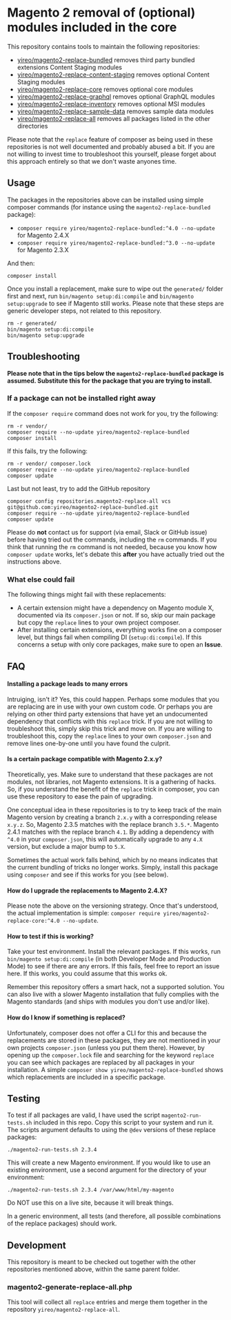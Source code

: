 # Magento 2 removal of (optional) modules included in the core
This repository contains tools to maintain the following repositories:

- [yireo/magento2-replace-bundled](https://github.com/yireo/magento2-replace-bundled) removes third party bundled extensions
Content Staging modules
- [yireo/magento2-replace-content-staging](https://github.com/yireo/magento2-replace-content-staging) removes optional Content Staging modules
- [yireo/magento2-replace-core](https://github.com/yireo/magento2-replace-core) removes optional core modules
- [yireo/magento2-replace-graphql](https://github.com/yireo/magento2-replace-graphql) removes optional GraphQL modules
- [yireo/magento2-replace-inventory](https://github.com/yireo/magento2-replace-inventory) removes optional MSI modules
- [yireo/magento2-replace-sample-data](https://github.com/yireo/magento2-replace-sample-data) removes sample data modules
- [yireo/magento2-replace-all](https://github.com/yireo/magento2-replace-all) removes all packages listed in the other directories

Please note that the `replace` feature of composer as being used in these repositories is not well documented and probably abused a bit. If you
are not willing to invest time to troubleshoot this yourself, please forget about this approach entirely so that we don't waste anyones time.

## Usage
The packages in the repositories above can be installed using simple composer commands (for instance using the `magento2-replace-bundled` package):

- `composer require yireo/magento2-replace-bundled:^4.0 --no-update` for Magento 2.4.X
- `composer require yireo/magento2-replace-bundled:^3.0 --no-update` for Magento 2.3.X

And then:

    composer install

Once you install a replacement, make sure to wipe out the `generated/` folder first and next, run `bin/magento setup:di:compile` and `bin/magento setup:upgrade` to see if Magento still works. Please note that these steps are generic developer steps, not related to this repository.

    rm -r generated/
    bin/magento setup:di:compile
    bin/magento setup:upgrade

## Troubleshooting
**Please note that in the tips below the `magento2-replace-bundled` package is assumed. Substitute this for the package that you are trying to install.**

### If a package can not be installed right away
If the `composer require` command does not work for you, try the following:

    rm -r vendor/
    composer require --no-update yireo/magento2-replace-bundled
    composer install

If this fails, try the following:

    rm -r vendor/ composer.lock
    composer require --no-update yireo/magento2-replace-bundled
    composer update

Last but not least, try to add the GitHub repository 

    composer config repositories.magento2-replace-all vcs git@github.com:yireo/magento2-replace-bundled.git
    composer require --no-update yireo/magento2-replace-bundled
    composer update

Please do **not** contact us for support (via email, Slack or GitHub issue) before having tried out the commands, including the `rm` commands. If you think that running the `rm` command is not needed, because you know how `composer update` works, let's debate this **after** you have actually tried out the instructions above.

### What else could fail
The following things might fail with these replacements:

- A certain extension might have a dependency on Magento module X, documented via its `composer.json` or not. If so, skip
  our main package but copy the `replace` lines to your own project composer.
- After installing certain extensions, everything works fine on a composer level, but things fail when compiling DI
  (`setup:di:compile`). If this concerns a setup with only core packages, make sure to open an **Issue**. 

## FAQ
#### Installing a package leads to many errors
Intruiging, isn't it? Yes, this could happen. Perhaps some modules that you are replacing are in use with your own custom code. Or perhaps you are relying on other third party extensions that have yet an undocumented dependency that conflicts with this `replace` trick. If you are not willing to troubleshoot this, simply skip this trick and move on. If you are willing to troubleshoot this, copy the `replace` lines to your own `composer.json` and remove lines one-by-one until you have found the culprit.

#### Is a certain package compatible with Magento 2.x.y?
Theoretically, yes. Make sure to understand that these packages are not modules, not libraries, not Magento extensions. It is a gathering of
hacks. So, if you understand the benefit of the `replace` trick in composer, you can use these repository to ease the pain of upgrading.

One conceptual idea in these repositories is to try to keep track of the main Magento version by creating a branch `2.x.y` with a corresponding release `x.y.z`. So, Magento 2.3.5 matches with the replace branch `3.5.*`. Magento 2.4.1 matches with the replace branch `4.1`. By adding a dependency with `^4.0` in your `composer.json`, this will automatically upgrade to any `4.X` version, but exclude a major bump to `5.X`.

Sometimes the actual work falls behind, which by no means indicates that the current bundling of tricks no longer works. Simply, install this package using `composer` and see if this works for you (see below).

#### How do I upgrade the replacements to Magento 2.4.X?
Please note the above on the versioning strategy. Once that's understood, the actual implementation is simple: `composer require yireo/magento2-replace-core:^4.0 --no-update`.

#### How to test if this is working?
Take your test environment. Install the relevant packages. If this works, run `bin/magento setup:di:compile` (in both Developer Mode and Production Mode) to see if there are any errors. If this fails, feel free to report an issue here. If this works, you could assume that this works ok.

Remember this repository offers a smart hack, not a supported solution. You can also live with a slower Magento installation that fully complies with the Magento standards (and ships with modules you don't use and/or like).

#### How do I know if something is replaced?
Unfortunately, composer does not offer a CLI for this and because the replacements are stored in these packages, they are not mentioned in your own projects `composer.json` (unless you put them there). However, by opening up the `composer.lock` file and searching for the keyword `replace` you can see which packages are replaced by all packages in your installation. A simple `composer show yireo/magento2-replace-bundled` shows which replacements are included in a specific package.

## Testing
To test if all packages are valid, I have used the script `magento2-run-tests.sh` included in this repo. 
Copy this script to your system and run it. The scripts argument defaults to using the `@dev` versions of these
replace packages:

    ./magento2-run-tests.sh 2.3.4

This will create a new Magento environment. If you would like to use an existing environment, use a second argument for the directory of your environment:

    ./magento2-run-tests.sh 2.3.4 /var/www/html/my-magento

Do NOT use this on a live site, because it will break things.

In a generic environment, all tests (and therefore, all possible combinations of the replace packages) should work.

## Development
This repository is meant to be checked out together with the other repositories mentioned above, within the same parent folder.

### magento2-generate-replace-all.php
This tool will collect all `replace` entries and merge them together in the repository `yireo/magento2-replace-all`.

